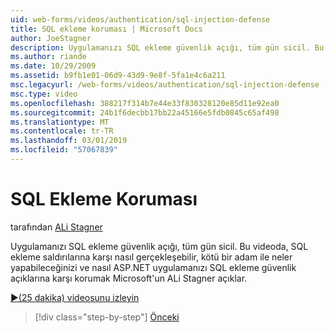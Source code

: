 ```yaml
---
uid: web-forms/videos/authentication/sql-injection-defense
title: SQL ekleme koruması | Microsoft Docs
author: JoeStagner
description: Uygulamanızı SQL ekleme güvenlik açığı, tüm gün sicil. Bu videoda, SQL ekleme saldırılarına karşı happ nasıl için Microsoft'un ALi Stagner açıklar...
ms.author: riande
ms.date: 10/29/2009
ms.assetid: b9fb1e01-06d9-43d9-9e8f-5fa1e4c6a211
msc.legacyurl: /web-forms/videos/authentication/sql-injection-defense
msc.type: video
ms.openlocfilehash: 388217f314b7e44e33f830328120e85d11e92ea0
ms.sourcegitcommit: 24b1f6decbb17bb22a45166e5fdb0845c65af498
ms.translationtype: MT
ms.contentlocale: tr-TR
ms.lasthandoff: 03/01/2019
ms.locfileid: "57067839"
---
```

<a name="sql-injection-defense"></a>SQL Ekleme Koruması
====================
tarafından [ALi Stagner](https://github.com/JoeStagner)

Uygulamanızı SQL ekleme güvenlik açığı, tüm gün sicil. Bu videoda, SQL ekleme saldırılarına karşı nasıl gerçekleşebilir, kötü bir adam ile neler yapabileceğinizi ve nasıl ASP.NET uygulamanızı SQL ekleme güvenlik açıklarına karşı korumak Microsoft'un ALi Stagner açıklar.

[&#9654;(25 dakika) videosunu izleyin](https://channel9.msdn.com/Blogs/ASP-NET-Site-Videos/sql-injection-defense)

> [!div class="step-by-step"]
> [Önceki](creating-inactive-users.md)
